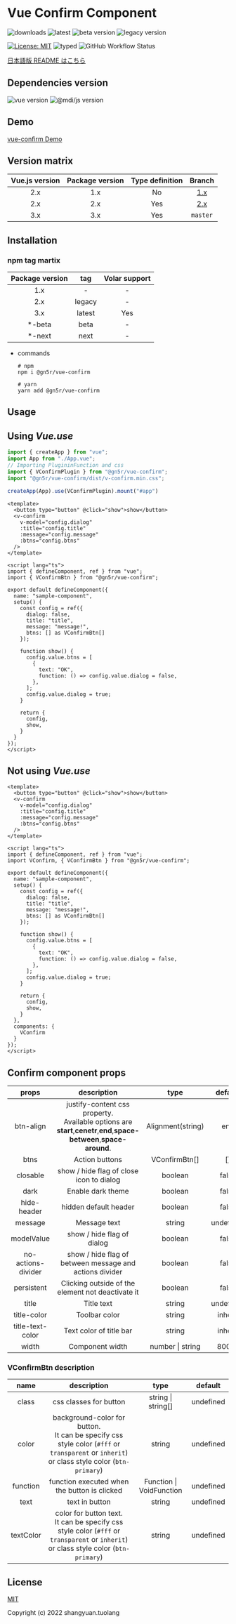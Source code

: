 # Vue Confirm Component

![downloads](https://img.shields.io/npm/dt/@gn5r/vue-confirm?color=green&style=for-the-badge)
![latest](https://img.shields.io/npm/v/@gn5r/vue-confirm/latest?color=green&style=for-the-badge)
![beta version](https://img.shields.io/npm/v/@gn5r/vue-confirm/beta?color=green&style=for-the-badge)
![legacy version](https://img.shields.io/npm/v/@gn5r/vue-confirm/legacy?color=green&style=for-the-badge)

[![License: MIT](https://img.shields.io/badge/License-MIT-yellow.svg?color=green&style=for-the-badge)](https://opensource.org/licenses/MIT)
![typed](https://img.shields.io/npm/types/@gn5r/vue-confirm?color=green&style=for-the-badge)
![GitHub Workflow Status](https://img.shields.io/github/workflow/status/gn5r/vue-confirm/ci?event=push&label=CI&logo=GitHub&style=for-the-badge)

[日本語版 README はこちら](README-ja.md)

## Dependencies version

![vue version](https://img.shields.io/npm/dependency-version/@gn5r/vue-confirm/dev/vue?style=for-the-badge)
![@mdi/js version](https://img.shields.io/npm/dependency-version/@gn5r/vue-confirm/dev/@mdi/js?style=for-the-badge)

## Demo

[vue-confirm Demo](https://gn5r.github.io/vue-confirm/)

## Version matrix

| Vue.js version | Package version | Type definition |                       Branch                        |
| :------------: | :-------------: | :-------------: | :-------------------------------------------------: |
|      2.x       |       1.x       |       No        | [1.x](https://github.com/gn5r/vue-confirm/tree/1.x) |
|      2.x       |       2.x       |       Yes       | [2.x](https://github.com/gn5r/vue-confirm/tree/2.x) |
|      3.x       |       3.x       |       Yes       |                      `master`                       |

## Installation

### npm tag martix

| Package version |  tag   | Volar support |
| :-------------: | :----: | :-----------: |
|       1.x       |   -    |       -       |
|       2.x       | legacy |       -       |
|       3.x       | latest |      Yes      |
|     \*-beta     |  beta  |       -       |
|     \*-next     |  next  |       -       |

- commands

  ```
  # npm
  npm i @gn5r/vue-confirm

  # yarn
  yarn add @gn5r/vue-confirm
  ```

## Usage

## Using _Vue.use_

```ts:main.ts
import { createApp } from "vue";
import App from "./App.vue";
// Importing PlugininFunction and css
import { VConfirmPlugin } from "@gn5r/vue-confirm";
import "@gn5r/vue-confirm/dist/v-confirm.min.css";

createApp(App).use(VConfirmPlugin).mount("#app")
```

```vue:SampleComponent.vue
<template>
  <button type="button" @click="show">show</button>
  <v-confirm
    v-model="config.dialog"
    :title="config.title"
    :message="config.message"
    :btns="config.btns"
  />
</template>

<script lang="ts">
import { defineComponent, ref } from "vue";
import { VConfirmBtn } from "@gn5r/vue-confirm";

export default defineComponent({
  name: "sample-component",
  setup() {
    const config = ref({
      dialog: false,
      title: "title",
      message: "message!",
      btns: [] as VConfirmBtn[]
    });

    function show() {
      config.value.btns = [
        {
          text: "OK",
          function: () => config.value.dialog = false,
        },
      ];
      config.value.dialog = true;
    }

    return {
      config,
      show,
    }
  }
});
</script>
```

## Not using _Vue.use_

```vue:SampleComponent.vue
<template>
  <button type="button" @click="show">show</button>
  <v-confirm
    v-model="config.dialog"
    :title="config.title"
    :message="config.message"
    :btns="config.btns"
  />
</template>

<script lang="ts">
import { defineComponent, ref } from "vue";
import VConfirm, { VConfirmBtn } from "@gn5r/vue-confirm";

export default defineComponent({
  name: "sample-component",
  setup() {
    const config = ref({
      dialog: false,
      title: "title",
      message: "message!",
      btns: [] as VConfirmBtn[]
    });

    function show() {
      config.value.btns = [
        {
          text: "OK",
          function: () => config.value.dialog = false,
        },
      ];
      config.value.dialog = true;
    }

    return {
      config,
      show,
    }
  },
  components: {
    VConfirm
  }
});
</script>
```

## Confirm component props

|       props        |                                                       description                                                       |       type        |  default  |
| :----------------: | :---------------------------------------------------------------------------------------------------------------------: | :---------------: | :-------: |
|     btn-align      | justify-content css property.<br>Available options are **start**,**cenetr**,**end**,**space-between**,**space-around**. | Alignment(string) |    end    |
|        btns        |                                                     Action buttons                                                      |   VConfirmBtn[]   |    []     |
|      closable      |                                        show / hide flag of close icon to dialog                                         |      boolean      |   false   |
|        dark        |                                                    Enable dark theme                                                    |      boolean      |   false   |
|    hide-header     |                                                  hidden default header                                                  |      boolean      |   false   |
|      message       |                                                      Message text                                                       |      string       | undefined |
|     modelValue     |                                               show / hide flag of dialog                                                |      boolean      |   false   |
| no-actions-divider |                                 show / hide flag of between message and actions divider                                 |      boolean      |   false   |
|     persistent     |                                    Clicking outside of the element not deactivate it                                    |      boolean      |   false   |
|       title        |                                                       Title text                                                        |      string       | undefined |
|    title-color     |                                                      Toolbar color                                                      |      string       |  inherit  |
|  title-text-color  |                                                 Text color of title bar                                                 |      string       |  inherit  |
|       width        |                                                     Component width                                                     | number \| string  |   800px   |

### VConfirmBtn description

|   name    |                                                                  description                                                                  |           type           |  default  |
| :-------: | :-------------------------------------------------------------------------------------------------------------------------------------------: | :----------------------: | :-------: |
|   class   |                                                            css classes for button                                                             |    string \| string[]    | undefined |
|   color   | background-color for button.<br>It can be specify css style color (`#fff` or `transparent` or `inherit`) or class style color (`btn-primary`) |          string          | undefined |
| function  |                                                 function executed when the button is clicked                                                  | Function \| VoidFunction | undefined |
|   text    |                                                                text in button                                                                 |          string          | undefined |
| textColor |    color for button text.<br>It can be specify css style color (`#fff` or `transparent` or `inherit`) or class style color (`btn-primary`)    |          string          | undefined |

## License

[MIT](https://opensource.org/licenses/MIT)

Copyright (c) 2022 shangyuan.tuolang
